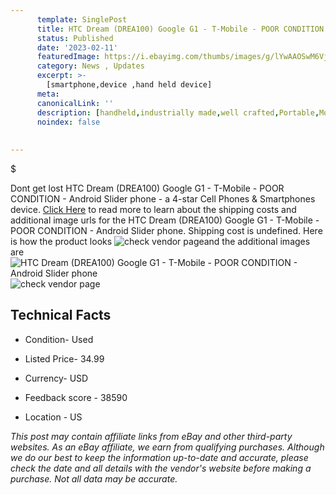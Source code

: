 ```yaml
---
      template: SinglePost
      title: HTC Dream (DREA100) Google G1 - T-Mobile - POOR CONDITION - Android Slider phone
      status: Published
      date: '2023-02-11'
      featuredImage: https://i.ebayimg.com/thumbs/images/g/lYwAAOSwM6Vj4qxC/s-l225.jpg
      category: News , Updates
      excerpt: >-
        [smartphone,device ,hand held device]
      meta:
      canonicalLink: ''
      description: [handheld,industrially made,well crafted,Portable,Mobile,Compact,Convenient,Lightweight,Maneuverable,Man-portable,Miniature,Carriable,Hand-held,Light,Holdable,Transportable,Mobile device,Pocket-sized,On-the-go,Wireless,Cordless,Compact size,Convenient size, smartphone,device ,hand held device]
      noindex: false
      
        
---
```

$

Dont get lost  HTC Dream (DREA100) Google G1 - T-Mobile - POOR CONDITION - Android Slider phone - a 4-star Cell Phones & Smartphones device. [Click Here](https://www.ebay.com/itm/144935002457?hash=item21becca159%3Ag%3AlYwAAOSwM6Vj4qxC&mkevt=1&mkcid=1&mkrid=711-53200-19255-0&campid=%253CePNCampaignId%253E&customid=%253CreferenceId%253E&toolid=10049) to read more to learn about the shipping costs and additional image urls for the HTC Dream (DREA100) Google G1 - T-Mobile - POOR CONDITION - Android Slider phone. Shipping cost is undefined. Here is how the product looks ![check vendor page](https://i.ebayimg.com/thumbs/images/g/lYwAAOSwM6Vj4qxC/s-l225.jpg)and the additional images are![HTC Dream (DREA100) Google G1 - T-Mobile - POOR CONDITION - Android Slider phone](https://i.ebayimg.com/images/g/lYwAAOSwM6Vj4qxC/s-l1600.jpg)![check vendor page](https://origin-galleryplus.ebayimg.com/ws/web/144935002457_2_0_1/225x225.jpg,https://origin-galleryplus.ebayimg.com/ws/web/144935002457_3_0_1/225x225.jpg,https://origin-galleryplus.ebayimg.com/ws/web/144935002457_4_0_1/225x225.jpg,https://origin-galleryplus.ebayimg.com/ws/web/144935002457_5_0_1/225x225.jpg,https://origin-galleryplus.ebayimg.com/ws/web/144935002457_6_0_1/225x225.jpg,https://origin-galleryplus.ebayimg.com/ws/web/144935002457_7_0_1/225x225.jpg,https://origin-galleryplus.ebayimg.com/ws/web/144935002457_8_0_1/225x225.jpg)



 ## Technical Facts 



     
      

 - Condition- Used 


      

 - Listed Price- 34.99 


      

 - Currency- USD 


      

 - Feedback score - 38590 


      

 - Location - US 


      
      

 *_This post may contain affiliate links from eBay and other third-party websites. As an eBay affiliate, we earn from qualifying purchases. Although we do our best to keep the information up-to-date and accurate, please check the date and all details with the vendor's website before making a purchase. Not all data may be accurate._*






